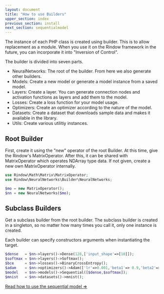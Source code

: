 ```yaml
---
layout: document
title: "How to use Builders"
upper_section: index
previous_section: install
next_section: sequentialmodel
---
```

The instance of each PHP class is created using builder. This is to allow replacement as a module.
When you use it on the Rindow framework in the future, you can incorporate it into "Inversion of Control".

The builder is divided into seven parts.

- NeuralNetworks: The root of the builder. From here we also generate other builders.
- Models: Create a new model or generate a model instance from a saved model.
- Layers: Create a layer. You can generate connection nodes and activation functions as layers and add them to the model.
- Losses: Create a loss function for your model usage.
- Optimizers: Create an optimizer according to the nature of the model.
- Datasets: Create a dataset that downloads sample data and makes it available in the library.
- Utils: Create various utilitiy instances.


Root Builder
------------
First, create it using the "new" operator of the root Builder. At this time, give the Rindow's MatrixOperator. After this, it can be shared with MatrixOperator which operates NDArray type data. If not given, create a new own MatrixOperator internally.

```php
use Rindow\Math\Matrix\MatrixOperator;
use Rindow\NeuralNetworks\Builder\NeuralNetworks;

$mo = new MatrixOperator();
$nn = new NeuralNetworks($mo);
```


Subclass Builders
-----------------
Get a subclass builder from the root builder.
The subclass builder is created in a singleton,
so no matter how many times you call it, only one instance is created.

Each builder can specify constructors arguments when instantiating the target.

```php
$dense   = $nn->layers()->Dense(128,['input_shape'=>[10]]);
$softmax = $nn->layers()->Softmax();
$bce     = $nn->losses()->BinaryCrossEntropy();
$adam    = $nn->optimizers()->Adam(['lr'=>0.001,'beta1'=> 0.9,'beta2'=>0.999]);
$model   = $nn->models()->Sequential([$dense,$softmax]);
$mnist   = $nn->datasets()->mnist();
```


[Read how to use the sequential model =>](sequentialmodel.html)
